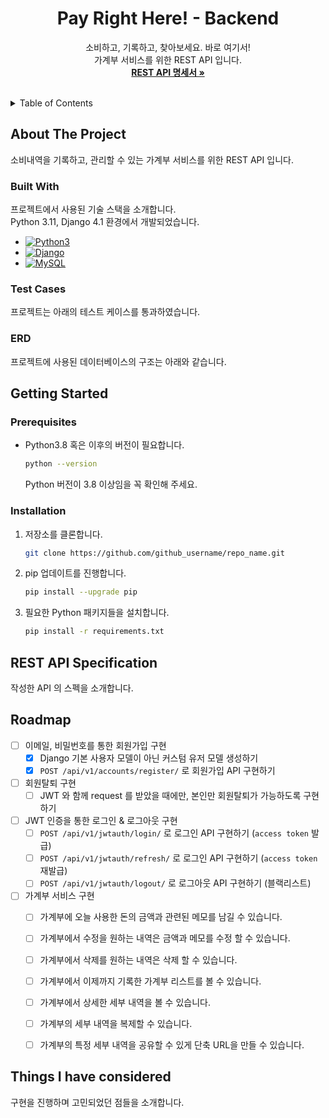 <div align="center">

<h1 align="center">Pay Right Here! - Backend</h1>
  <p align="center">
    소비하고, 기록하고, 찾아보세요. 바로 여기서!
    <br />
    가계부 서비스를 위한 REST API 입니다.
    <br />
    <a href=""><strong>REST API 명세서 »</strong></a>
    <br />
    <br />
  </p>
</div>



<details>
  <summary>Table of Contents</summary>
  <ol>
    <li>
      <a href="#about-the-project">About The Project</a>
      <ul>
        <li><a href="#built-with">Built With</a></li>
      </ul>
    </li>
    <li>
      <a href="#getting-started">Getting Started</a>
      <ul>
        <li><a href="#prerequisites">Prerequisites</a></li>
        <li><a href="#installation">Installation</a></li>
      </ul>
    </li>
    <li><a href="#rest-api-specification">REST API Specification</a></li>
    <li><a href="#roadmap">Roadmap</a></li>
  </ol>
</details>



## About The Project

소비내역을 기록하고, 관리할 수 있는 가계부 서비스를 위한 REST API 입니다.



### Built With

프로젝트에서 사용된 기술 스택을 소개합니다.  
Python 3.11, Django 4.1 환경에서 개발되었습니다.

* [![Python3][Python3]][Python3-url]
* [![Django][Django]][Django-url]
* [![MySQL][MySQL]][MySQL-url]

### Test Cases

프로젝트는 아래의 테스트 케이스를 통과하였습니다.

### ERD

프로젝트에 사용된 데이터베이스의 구조는 아래와 같습니다.



## Getting Started

### Prerequisites

* Python3.8 혹은 이후의 버전이 필요합니다.
  ```sh
  python --version
  ```
  Python 버전이 3.8 이상임을 꼭 확인해 주세요.

### Installation

1. 저장소를 클론합니다.
   ```sh
   git clone https://github.com/github_username/repo_name.git
   ```
2. pip 업데이트를 진행합니다.
   ```sh
   pip install --upgrade pip
   ```
3. 필요한 Python 패키지들을 설치합니다.
   ```sh
   pip install -r requirements.txt
   ```



## REST API Specification
작성한 API 의 스펙을 소개합니다.



## Roadmap

- [ ] 이메일, 비밀번호를 통한 회원가입 구현
    - [X] Django 기본 사용자 모델이 아닌 커스텀 유저 모델 생성하기
    - [X] `POST /api/v1/accounts/register/` 로 회원가입 API 구현하기
- [ ] 회원탈퇴 구현
    - [ ] JWT 와 함께 request 를 받았을 때에만, 본인만 회원탈퇴가 가능하도록 구현하기    
- [ ] JWT 인증을 통한 로그인 & 로그아웃 구현
    - [ ] `POST /api/v1/jwtauth/login/` 로 로그인 API 구현하기 (`access token` 발급)
    - [ ] `POST /api/v1/jwtauth/refresh/` 로 로그인 API 구현하기 (`access token` 재발급)
    - [ ] `POST /api/v1/jwtauth/logout/` 로 로그아웃 API 구현하기 (블랙리스트)
- [ ] 가계부 서비스 구현
    - [ ] 가계부에 오늘 사용한 돈의 금액과 관련된 메모를 남길 수 있습니다. 
    - [ ] 가계부에서 수정을 원하는 내역은 금액과 메모를 수정 할 수 있습니다.
    - [ ] 가계부에서 삭제를 원하는 내역은 삭제 할 수 있습니다.
    - [ ] 가계부에서 이제까지 기록한 가계부 리스트를 볼 수 있습니다. 
    - [ ] 가계부에서 상세한 세부 내역을 볼 수 있습니다. 
    - [ ] 가계부의 세부 내역을 복제할 수 있습니다.
    - [ ] 가계부의 특정 세부 내역을 공유할 수 있게 단축 URL을 만들 수 있습니다.
 


## Things I have considered
구현을 진행하며 고민되었던 점들을 소개합니다.



[Python3]: https://img.shields.io/badge/python3-3776AB?style=for-the-badge&logo=python&logoColor=white
[Python3-url]: https://www.python.org/
[Django]: https://img.shields.io/badge/django-092E20?style=for-the-badge&logo=django&logoColor=white
[Django-url]: https://www.djangoproject.com/
[MySQL]: https://img.shields.io/badge/mysql-4479A1?style=for-the-badge&logo=mysql&logoColor=white
[MySQL-url]: https://www.mysql.com/


